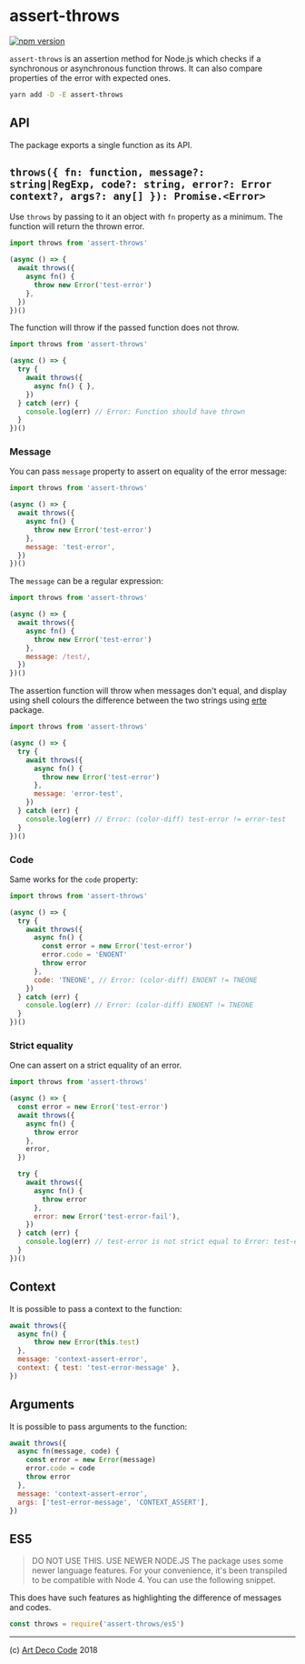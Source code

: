 # assert-throws

[![npm version](https://badge.fury.io/js/assert-throws.svg)](https://badge.fury.io/js/assert-throws)

`assert-throws` is an assertion method for Node.js which checks if a synchronous
or asynchronous function throws. It can also compare properties of the error
with expected ones.

```sh
yarn add -D -E assert-throws
```

## API

The package exports a single function as its API.

## `throws({ fn: function, message?: string|RegExp, code?: string, error?: Error context?, args?: any[] }): Promise.<Error>`

Use `throws` by passing to it an object with `fn` property as a minimum.
The function will return the thrown error.

```js
import throws from 'assert-throws'

(async () => {
  await throws({
    async fn() {
      throw new Error('test-error')
    },
  })
})()
```

The function will throw if the passed function does not throw.

```js
import throws from 'assert-throws'

(async () => {
  try {
    await throws({
      async fn() { },
    })
  } catch (err) {
    console.log(err) // Error: Function should have thrown
  }
})()
```

### Message

You can pass `message` property to assert on equality of the error message:

```js
import throws from 'assert-throws'

(async () => {
  await throws({
    async fn() {
      throw new Error('test-error')
    },
    message: 'test-error',
  })
})()
```

The `message` can be a regular expression:

```js
import throws from 'assert-throws'

(async () => {
  await throws({
    async fn() {
      throw new Error('test-error')
    },
    message: /test/,
  })
})()
```

The assertion function will throw when messages don't equal, and display using shell colours the difference between the two strings using [erte](https://artdeco.bz/erte) package.

```js
import throws from 'assert-throws'

(async () => {
  try {
    await throws({
      async fn() {
        throw new Error('test-error')
      },
      message: 'error-test',
    })
  } catch (err) {
    console.log(err) // Error: (color-diff) test-error != error-test
  }
})()
```

### Code

Same works for the `code` property:

```js
import throws from 'assert-throws'

(async () => {
  try {
    await throws({
      async fn() {
        const error = new Error('test-error')
        error.code = 'ENOENT'
        throw error
      },
      code: 'TNEONE', // Error: (color-diff) ENOENT != TNEONE
    })
  } catch (err) {
    console.log(err) // Error: (color-diff) ENOENT != TNEONE
  }
})()
```

### Strict equality

One can assert on a strict equality of an error.

```js
import throws from 'assert-throws'

(async () => {
  const error = new Error('test-error')
  await throws({
    async fn() {
      throw error
    },
    error,
  })

  try {
    await throws({
      async fn() {
        throw error
      },
      error: new Error('test-error-fail'),
    })
  } catch (err) {
    console.log(err) // test-error is not strict equal to Error: test-error-fail.
  }
})()
```

## Context

It is possible to pass a context to the function:

```js
await throws({
  async fn() {
      throw new Error(this.test)
  },
  message: 'context-assert-error',
  context: { test: 'test-error-message' },
})
```

## Arguments

It is possible to pass arguments to the function:

```js
await throws({
  async fn(message, code) {
    const error = new Error(message)
    error.code = code
    throw error
  },
  message: 'context-assert-error',
  args: ['test-error-message', 'CONTEXT_ASSERT'],
})
```

## ES5

> DO NOT USE THIS. USE NEWER NODE.JS
The package uses some newer language features. For your convenience, it's been
transpiled to be compatible with Node 4. You can use the following snippet.

This does have such features as highlighting the difference of messages and codes.

```js
const throws = require('assert-throws/es5')
```

---

(c) [Art Deco Code][1] 2018

[1]: https://adc.sh
